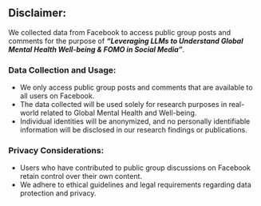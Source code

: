## Disclaimer:  

We collected data from Facebook to access public group posts and comments for the purpose of _**“Leveraging LLMs to Understand Global Mental Health Well-being & FOMO in Social Media”**_. 

### Data Collection and Usage: 
  
*	We only access public group posts and comments that are available to all users on Facebook.
*	The data collected will be used solely for research purposes in real-world related to Global Mental Health and Well-being.
*	Individual identities will be anonymized, and no personally identifiable information will be disclosed in our research findings or publications.

### Privacy Considerations: 
  
*	Users who have contributed to public group discussions on Facebook retain control over their own content. 
*	We adhere to ethical guidelines and legal requirements regarding data protection and privacy.
